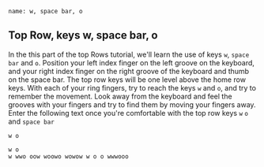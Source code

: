 ```ngMeta
name: w, space bar, o
```

## Top Row, keys w, space bar, o

In the this part of the top Rows tutorial, we'll learn the use of keys `w`, `space bar` and `o`.
Position your left index finger on the left groove on the keyboard, and your right index finger on the right groove of the keyboard and thumb on the space bar. The top row keys will be one level above the home row keys. With each of your ring fingers, try to reach the keys `w` and `o`, and try to remember the movement. Look away from the keyboard and feel the grooves with your fingers and try to find them by moving your fingers away.
Enter the following text once you're comfortable with the top row keys `w` `o` and `space bar`


```trytyping
w o 
```

```practicetyping
w o
w wwo oow woowo wowow w o o wwwooo
```